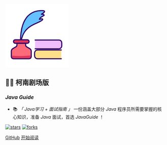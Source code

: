 ![logo](_media/logo.png)

## 🦸‍♂️ 柯南剧场版

### *Java Guide*

- 📚 *「 Java学习 + 面试指南 」* 一份涵盖大部分 *Java* 程序员所需要掌握的核心知识，准备 *Java* 面试，首选 *JavaGuide* ！
    
[![stars](https://badgen.net/github/stars/fuzhengwei/fuzhengwei.github.io?icon=github&color=4ab8a1)](https://gitee.com/hswealth/dashboard/projects)
[![forks](https://badgen.net/github/forks/fuzhengwei/fuzhengwei.github.io?icon=github&color=4ab8a1)](https://gitee.com/hswealth/dashboard/projects) 

[GitHub](<https://gitee.com/hswealth/dashboard/projects>)
[开始阅读](README.md)